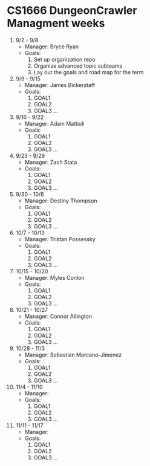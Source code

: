# CS1666 DungeonCrawler Managment weeks

1. 9/2 - 9/8
	* Manager: Bryce Ryan
	* Goals:
		1. Set up organization repo
		2. Organize advanced topic subteams
		3. Lay out the goals and road map for the term
1. 9/9 - 9/15
	* Manager: James Bickerstaff
	* Goals:
		1. GOAL1
		1. GOAL2
		1. GOAL3
		...
1. 9/16 - 9/22
	* Manager: Adam Mattioli
	* Goals:
		1. GOAL1
		1. GOAL2
		1. GOAL3
		...
1. 9/23 - 9/29
	* Manager: Zach Stata
	* Goals:
		1. GOAL1
		1. GOAL2
		1. GOAL3
		...
1. 9/30 - 10/6
	* Manager: Destiny Thompson
	* Goals:
		1. GOAL1
		1. GOAL2
		1. GOAL3
		...
1. 10/7 - 10/13
	* Manager: Tristan Possessky
	* Goals:
		1. GOAL1
		1. GOAL2
		1. GOAL3
		...
1. 10/15 - 10/20
	* Manager: Myles Conlon
	* Goals:
		1. GOAL1
		1. GOAL2
		1. GOAL3
		...
1. 10/21 - 10/27
	* Manager: Connor Allington
	* Goals:
		1. GOAL1
		1. GOAL2
		1. GOAL3
		...
1. 10/28 - 11/3
	* Manager: Sebastian Marcano-Jimenez
	* Goals:
		1. GOAL1
		1. GOAL2
		1. GOAL3
		...
1. 11/4 - 11/10
	* Manager:
	* Goals:
		1. GOAL1
		1. GOAL2
		1. GOAL3
		...
1. 11/11 - 11/17
	* Manager:
	* Goals:
		1. GOAL1
		1. GOAL2
		1. GOAL3
		...		

